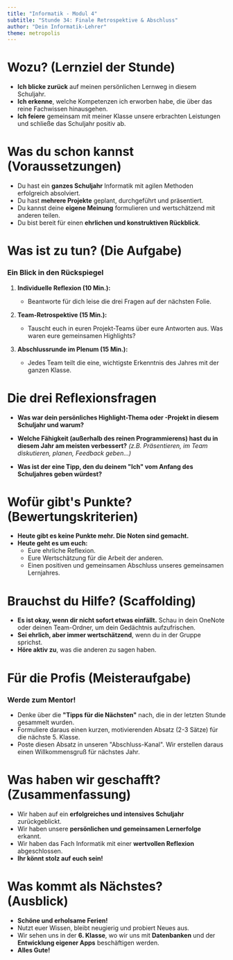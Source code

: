 ```yaml
---
title: "Informatik - Modul 4"
subtitle: "Stunde 34: Finale Retrospektive & Abschluss"
author: "Dein Informatik-Lehrer"
theme: metropolis
---
```


# Wozu? (Lernziel der Stunde)

*   **Ich blicke zurück** auf meinen persönlichen Lernweg in diesem Schuljahr.
*   **Ich erkenne**, welche Kompetenzen ich erworben habe, die über das reine Fachwissen hinausgehen.
*   **Ich feiere** gemeinsam mit meiner Klasse unsere erbrachten Leistungen und schließe das Schuljahr positiv ab.

# Was du schon kannst (Voraussetzungen)

*   Du hast ein **ganzes Schuljahr** Informatik mit agilen Methoden erfolgreich absolviert.
*   Du hast **mehrere Projekte** geplant, durchgeführt und präsentiert.
*   Du kannst deine **eigene Meinung** formulieren und wertschätzend mit anderen teilen.
*   Du bist bereit für einen **ehrlichen und konstruktiven Rückblick**.

# Was ist zu tun? (Die Aufgabe)

### Ein Blick in den Rückspiegel

1.  **Individuelle Reflexion (10 Min.):**
    *   Beantworte für dich leise die drei Fragen auf der nächsten Folie.

2.  **Team-Retrospektive (15 Min.):**
    *   Tauscht euch in euren Projekt-Teams über eure Antworten aus. Was waren eure gemeinsamen Highlights?

3.  **Abschlussrunde im Plenum (15 Min.):**
    *   Jedes Team teilt die eine, wichtigste Erkenntnis des Jahres mit der ganzen Klasse.

# Die drei Reflexionsfragen

*   **Was war dein persönliches Highlight-Thema oder -Projekt in diesem Schuljahr und warum?**

*   **Welche Fähigkeit (außerhalb des reinen Programmierens) hast du in diesem Jahr am meisten verbessert?** *(z.B. Präsentieren, im Team diskutieren, planen, Feedback geben...)*

*   **Was ist der eine Tipp, den du deinem "Ich" vom Anfang des Schuljahres geben würdest?**

# Wofür gibt's Punkte? (Bewertungskriterien)

*   **Heute gibt es keine Punkte mehr. Die Noten sind gemacht.**
*   **Heute geht es um euch:**
    *   Eure ehrliche Reflexion.
    *   Eure Wertschätzung für die Arbeit der anderen.
    *   Einen positiven und gemeinsamen Abschluss unseres gemeinsamen Lernjahres.

# Brauchst du Hilfe? (Scaffolding)

*   **Es ist okay, wenn dir nicht sofort etwas einfällt.** Schau in dein OneNote oder deinen Team-Ordner, um dein Gedächtnis aufzufrischen.
*   **Sei ehrlich, aber immer wertschätzend**, wenn du in der Gruppe sprichst.
*   **Höre aktiv zu**, was die anderen zu sagen haben.

# Für die Profis (Meisteraufgabe)

### Werde zum Mentor!

*   Denke über die **"Tipps für die Nächsten"** nach, die in der letzten Stunde gesammelt wurden.
*   Formuliere daraus einen kurzen, motivierenden Absatz (2-3 Sätze) für die nächste 5. Klasse.
*   Poste diesen Absatz in unseren "Abschluss-Kanal". Wir erstellen daraus einen Willkommensgruß für nächstes Jahr.

# Was haben wir geschafft? (Zusammenfassung)

*   Wir haben auf ein **erfolgreiches und intensives Schuljahr** zurückgeblickt.
*   Wir haben unsere **persönlichen und gemeinsamen Lernerfolge** erkannt.
*   Wir haben das Fach Informatik mit einer **wertvollen Reflexion** abgeschlossen.
*   **Ihr könnt stolz auf euch sein!**

# Was kommt als Nächstes? (Ausblick)

*   **Schöne und erholsame Ferien!**
*   Nutzt euer Wissen, bleibt neugierig und probiert Neues aus.
*   Wir sehen uns in der **6. Klasse**, wo wir uns mit **Datenbanken** und der **Entwicklung eigener Apps** beschäftigen werden.
*   **Alles Gute!**


